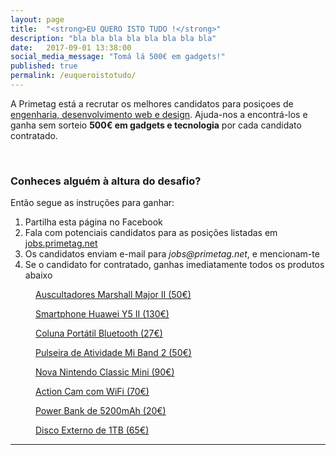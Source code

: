 ```yaml
---
layout: page
title:  "<strong>EU QUERO ISTO TUDO !</strong>"
description: "bla bla bla bla bla bla bla bla"
date:   2017-09-01 13:38:00
social_media_message: "Tomá lá 500€ em gadgets!"
published: true
permalink: /euqueroistotudo/
---
```


<meta property="og:image" content="/assets/images/jobs-campaign.png" />
<meta property="og:title" content="Eu quero isto tudo!" />

A Primetag está a recrutar os melhores candidatos para posiçoes de [engenharia, desenvolvimento web e design](http://jobs.primetag.net). Ajuda-nos a encontrá-los e ganha sem sorteio **500€ em gadgets e tecnologia** por cada candidato contratado.

<br/>

### Conheces alguém à altura do desafio? ###

Então segue as instruções para ganhar:

1. Partilha esta página no Facebook
2. Fala com potenciais candidatos para as posições listadas em [jobs.primetag.net](http://jobs.primetag.net)
3. Os candidatos enviam e-mail para _jobs@primetag.net_, e mencionam-te
4. Se o candidato for contratado, ganhas imediatamente todos os produtos abaixo

<div class="image-grid">
  <a href="https://www.fnac.pt/Marshall-Auscultadores-Major-II-Preto-Auriculares-Hi-Fi-Auscultadores/a906048#" target="_blank">
    <figure>
      <img src="https://static.fnac-static.com/multimedia/Images/PT/NR/11/b4/0d/898065/1540-1/tsp20160812190120/Marshall-Auscultadores-Major-II-Preto.jpg" alt="">
      <figcaption>
        Auscultadores Marshall Major II (50€)
      </figcaption>
    </figure>
  </a>
    <a href="https://www.phonehouse.pt/pt/smartphone-huawei-y5-ii-branco/?pid=720&id=431&cat=423&pc=1" target="_blank">
    <figure>
      <img src="https://phonehouse.eurocdn.net/temp/1473325001_5c1e524c418fa2e77370e17ac447fbc1.jpg" alt="">
      <figcaption>
        Smartphone Huawei Y5 II (130€)
      </figcaption>
    </figure>
  </a>
  <a href="https://www.fnac.pt/Philips-Coluna-Portatil-BT-50-Preto-Acessorio-Imagem-e-Som-Colunas-Mini/a889137#" target="_blank">
    <figure>
      <img src="https://static.fnac-static.com/multimedia/Images/PT/NR/8f/72/0d/881295/1540-1/tsp20160813092340/Philips-Coluna-Portatil-BT-50-Preto.jpg" alt="">
      <figcaption>
        Coluna Portátil Bluetooth (27€)
      </figcaption>
    </figure>
  </a>
  <a href="https://www.fnac.pt/Pulseira-de-Atividade-Xiaomi-Mi-Band-2-Preto-Electronica-Desporto-e-Saude-Pulseira-Monitor-Atividade/a1202496#" target="_blank">
    <figure>
      <img src="https://static.fnac-static.com/multimedia/Images/PT/NR/e5/16/12/1185509/1540-1.jpg" alt="">
      <figcaption>
        Pulseira de Atividade Mi Band 2 (50€)
      </figcaption>
    </figure>
  </a>
    <a href="https://www.fnac.pt/Nintendo-Classic-Mini-Consola-Super-Nintendo-Entertainment-System-SNES-Consola-Consola/a1257579#" target="_blank">
    <figure>
      <img src="https://static.fnac-static.com/multimedia/Images/PT/NR/6d/ea/12/1239661/1540-1.jpg" alt="">
      <figcaption>
        Nova Nintendo Classic Mini (90€)
      </figcaption>
    </figure>
  </a>
  <a href="https://www.phonehouse.pt/pt/action-camera-multisport-prixton-dv650-wi-fi/?pid=868&id=743&cat=733&pc=1" target="_blank">
    <figure>
      <img src="https://phonehouse.eurocdn.net/temp/1490119968_e48462aebdaef675839f8adfcb7dd862.jpg" alt="">
      <figcaption>
        Action Cam com WiFi (70€)
      </figcaption>
    </figure>
  </a>
  <a href="https://www.fnac.pt/Power-Bank-Eurotech-5200mAh-Preto-Acessorio-Informatica-e-Tel-Carregador-Telemovel/a982585#" target="_blank">
    <figure>
      <img src="https://static.fnac-static.com/multimedia/Images/PT/NR/85/d7/0e/972677/1540-1/tsp20160831162429/Power-Bank-Eurotech-5200mAh-Preto.jpg" alt="">
      <figcaption>
        Power Bank de 5200mAh (20€)
      </figcaption>
    </figure>
  </a>  
    <a href="https://www.fnac.pt/Maxtor-Disco-Externo-M3-Portable-1TB-2-5-Preto-Disco-Rigido-Disco-Rigido-Externo-2-5/a965686#" target="_blank">
    <figure>
      <img src="https://static.fnac-static.com/multimedia/Images/PT/NR/cc/97/0e/956364/1540-1/tsp20160812182019/Maxtor-Disco-Externo-M3-Portable-1TB-2-5-Preto.jpg" alt="">
      <figcaption>
        Disco Externo de 1TB (65€)
      </figcaption>
    </figure>
  </a>
</div>

----

